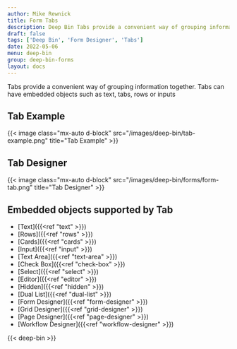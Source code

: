 ```yaml
---
author: Mike Rewnick
title: Form Tabs
description: Deep Bin Tabs provide a convenient way of grouping information together. Tabs can have embedded objects such as text, tabs, rows or inputs
draft: false
tags: ['Deep Bin', 'Form Designer', 'Tabs']
date: 2022-05-06
menu: deep-bin
group: deep-bin-forms
layout: docs
---
```


Tabs provide a convenient way of grouping information together. Tabs can have embedded objects such as text, tabs, rows or inputs

## Tab Example

{{< image class="mx-auto d-block"  src="/images/deep-bin/tab-example.png" title="Tab Example" >}}

## Tab Designer

{{< image class="mx-auto d-block"  src="/images/deep-bin/forms/form-tab.png" title="Tab Designer" >}}

## Embedded objects supported by Tab

- [Text]({{<ref "text" >}})
- [Rows]({{<ref "rows" >}})
- [Cards]({{<ref "cards" >}})
- [Input]({{<ref "input" >}})
- [Text Area]({{<ref "text-area" >}})
- [Check Box]({{<ref "check-box" >}})
- [Select]({{<ref "select" >}})
- [Editor]({{<ref "editor" >}})
- [Hidden]({{<ref "hidden" >}})
- [Dual List]({{<ref "dual-list" >}})
- [Form Designer]({{<ref "form-designer" >}})
- [Grid Designer]({{<ref "grid-designer" >}})
- [Page Designer]({{<ref "page-designer" >}})
- [Workflow Designer]({{<ref "workflow-designer" >}})

{{< deep-bin >}}
